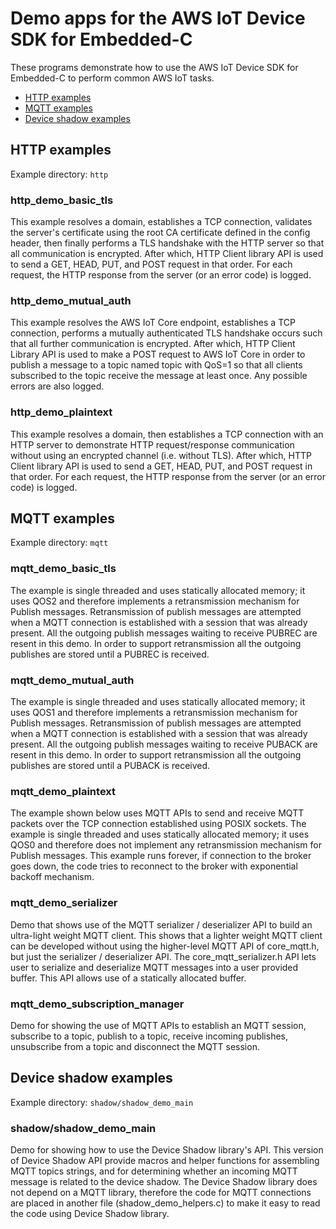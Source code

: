 # Demo apps for the AWS IoT Device SDK for Embedded-C

These programs demonstrate how to use the AWS IoT Device SDK for Embedded-C to
perform common AWS IoT tasks.

* [HTTP examples](#http-examples)
* [MQTT examples](#mqtt-examples)
* [Device shadow examples](#device-shadow-examples)

## HTTP examples

Example directory: `http`

### **http_demo_basic_tls**

This example resolves a domain, establishes a TCP connection, validates the
server's certificate using the root CA certificate defined in the config header,
then finally performs a TLS handshake with the HTTP server so that all
communication is encrypted. After which, HTTP Client library API is used to
send a GET, HEAD, PUT, and POST request in that order. For each request,
the HTTP response from the server (or an error code) is logged.

### **http_demo_mutual_auth**

This example resolves the AWS IoT Core endpoint, establishes a TCP connection,
performs a mutually authenticated TLS handshake occurs such that all further
communication is encrypted. After which, HTTP Client Library API is used to
make a POST request to AWS IoT Core in order to publish a message to a topic
named topic with QoS=1 so that all clients subscribed to the topic receive the
 message at least once. Any possible errors are also logged.

### **http_demo_plaintext**

This example resolves a domain, then establishes a TCP connection with an HTTP
server to demonstrate HTTP request/response communication without using an
encrypted channel (i.e. without TLS). After which, HTTP Client library API is
 used to send a GET, HEAD, PUT, and POST request in that order. For each
 request, the HTTP response from the server (or an error code) is logged.

## MQTT examples

Example directory: `mqtt`

### **mqtt_demo_basic_tls**

The example is single threaded and uses statically allocated memory;
it uses QOS2 and therefore implements a retransmission mechanism
for Publish messages. Retransmission of publish messages are attempted
when a MQTT connection is established with a session that was already
present. All the outgoing publish messages waiting to receive PUBREC
are resent in this demo. In order to support retransmission all the outgoing
publishes are stored until a PUBREC is received.

### **mqtt_demo_mutual_auth**

The example is single threaded and uses statically allocated memory;
it uses QOS1 and therefore implements a retransmission mechanism
for Publish messages. Retransmission of publish messages are attempted
when a MQTT connection is established with a session that was already
present. All the outgoing publish messages waiting to receive PUBACK
are resent in this demo. In order to support retransmission all the outgoing
publishes are stored until a PUBACK is received.

### **mqtt_demo_plaintext**

The example shown below uses MQTT APIs to send and receive MQTT packets
over the TCP connection established using POSIX sockets.
The example is single threaded and uses statically allocated memory;
it uses QOS0 and therefore does not implement any retransmission
mechanism for Publish messages. This example runs forever, if connection to
the broker goes down, the code tries to reconnect to the broker with exponential
backoff mechanism.

### **mqtt_demo_serializer**

Demo that shows use of the MQTT serializer / deserializer API
to build an ultra-light weight MQTT client. This shows that a lighter weight
MQTT client can be developed without using the higher-level
MQTT API of core_mqtt.h, but just the serializer / deserializer API.
The core_mqtt_serializer.h API lets user to serialize and
deserialize MQTT messages into a user provided buffer.
This API allows use of a statically allocated buffer.

### **mqtt_demo_subscription_manager**

Demo for showing the use of MQTT APIs to establish an MQTT session,
subscribe to a topic, publish to a topic, receive incoming publishes,
unsubscribe from a topic and disconnect the MQTT session.

## Device shadow examples

Example directory: `shadow/shadow_demo_main`

### shadow/shadow_demo_main

Demo for showing how to use the Device Shadow library's API. This version
of Device Shadow API provide macros and helper functions for assembling MQTT topics
strings, and for determining whether an incoming MQTT message is related to the
device shadow. The Device Shadow library does not depend on a MQTT library,
therefore the code for MQTT connections are placed in another file (shadow_demo_helpers.c)
to make it easy to read the code using Device Shadow library.
